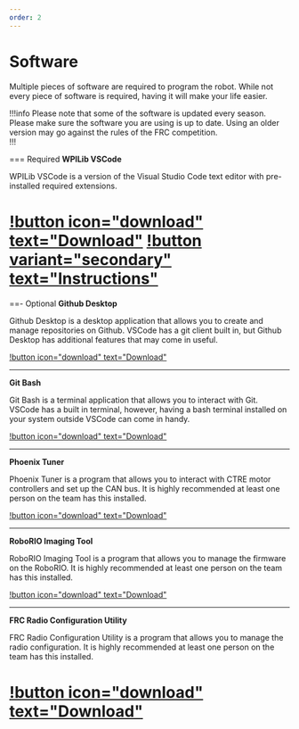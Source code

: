 ```yaml
---
order: 2
---
```

# Software
Multiple pieces of software are required to program the robot. While not every piece of software is required, having it will make your life easier.

!!!info
Please note that some of the software is updated every season. Please make sure the software you are using is up to date. Using an older version may go against the rules of the FRC competition.  
!!!

=== Required
**WPILib VSCode**

WPILib VSCode is a version of the Visual Studio Code text editor with pre-installed required extensions.

[!button icon="download" text="Download"](https://github.com/wpilibsuite/allwpilib/releases/)&nbsp;[!button variant="secondary" text="Instructions"](https://docs.wpilib.org/en/stable/docs/zero-to-robot/step-2/wpilib-setup.html#extracting-the-installer)
===
==- Optional
**Github Desktop**

Github Desktop is a desktop application that allows you to create and manage repositories on Github. VSCode has a git client built in, but Github Desktop has additional features that may come in useful.

[!button icon="download" text="Download"]()

---

**Git Bash**

Git Bash is a terminal application that allows you to interact with Git. VSCode has a built in terminal, however, having a bash terminal installed on your system outside VSCode can come in handy.

[!button icon="download" text="Download"]()

---

**Phoenix Tuner**

Phoenix Tuner is a program that allows you to interact with CTRE motor controllers and set up the CAN bus. It is highly recommended at least one person on the team has this installed.

[!button icon="download" text="Download"]()

---

**RoboRIO Imaging Tool**

RoboRIO Imaging Tool is a program that allows you to manage the firmware on the RoboRIO. It is highly recommended at least one person on the team has this installed.

[!button icon="download" text="Download"]()

---

**FRC Radio Configuration Utility**

FRC Radio Configuration Utility is a program that allows you to manage the radio configuration. It is highly recommended at least one person on the team has this installed.

[!button icon="download" text="Download"]()
===